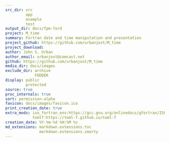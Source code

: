 ```yaml
---
src_dir: src
         app
         example
         test
output_dir: docs/fpm-ford
project: M_time
summary: Fortran date and time manipulation and presentation
project_github: https://github.com/urbanjost/M_time
project_download:
author: John S. Urban
author_email: urbanjost@comcast.net
github: https://github.com/urbanjost/M_time
media_dir: docs/images
exclude_dir: archive
             FODDER
display: public
         protected
source: true
proc_internals: true
sort: permission-alpha
favicon: docs/images/favicon.ico
print_creation_date: true
extra_mods: iso_fortran_env:https://gcc.gnu.org/onlinedocs/gfortran/ISO_005fFORTRAN_005fENV.html
            tomlf:https://toml-f.github.io/toml-f
creation_date: %Y-%m-%d %H:%M %z
md_extensions: markdown.extensions.toc
               markdown.extensions.smarty
---
```

<!--
author_pic:
twitter:
website:
-->

